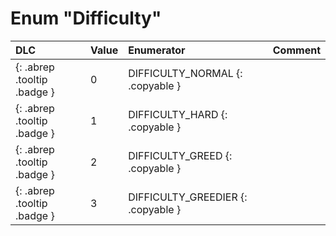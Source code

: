 # Enum "Difficulty"
|DLC|Value|Enumerator|Comment|
|:--|:--|:--|:--|
|[ ](#){: .abrep .tooltip .badge }|0 |DIFFICULTY_NORMAL {: .copyable } |  |
|[ ](#){: .abrep .tooltip .badge }|1 |DIFFICULTY_HARD {: .copyable } |  |
|[ ](#){: .abrep .tooltip .badge }|2 |DIFFICULTY_GREED {: .copyable } |  |
|[ ](#){: .abrep .tooltip .badge }|3 |DIFFICULTY_GREEDIER {: .copyable } |  |